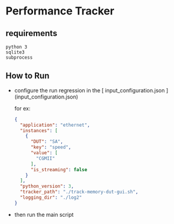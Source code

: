 # Performance Tracker

## requirements

```
python 3
sqlite3
subprocess
```

## How to Run

- configure the run regression in the [ input_configuration.json ] (input_configuration.json)  

  for ex:

  ```json
  {
    "application": "ethernet",
    "instances": [
      {
        "DUT": "SA",
        "key": "speed",
        "value": [
          "CGMII"
        ],
        "is_streaming": false
      }
    ],
    "python_version": 3,
    "tracker_path": "./track-memory-dut-gui.sh",
    "logging_dir": "./log2"
  }
  ```

* then run the main script

[main.py]: main.py	"main script"



